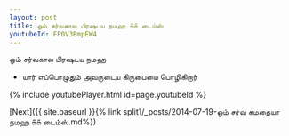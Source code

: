 ```yaml
---
layout: post
title: ஓம் சர்வகால பிரஷடய நமஹ ௧௧ டைம்ஸ்
youtubeId: FP0V3BmpEW4
---
```

 
 
 ஓம் சர்வகால பிரஷடய நமஹ  
 
 -  யார் எப்பொழுதும் அவருடைய கிருபையை பொழிகிறார் 
 
  
 
  
 
 
 
 
 
 


{% include youtubePlayer.html id=page.youtubeId %}
 
[Next]({{ site.baseurl }}{% link  split1/_posts/2014-07-19-ஓம் சர்வ கமதையா நமஹ ௧௧ டைம்ஸ்.md%})
 
